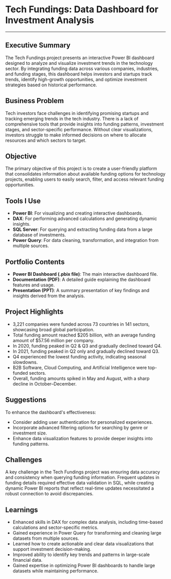 # Tech Fundings: Data Dashboard for Investment Analysis

---

## Executive Summary
The Tech Fundings project presents an interactive Power BI dashboard designed to analyze and visualize investment trends in the technology sector. By integrating funding data across various companies, industries, and funding stages, this dashboard helps investors and startups track trends, identify high-growth opportunities, and optimize investment strategies based on historical performance.

## Business Problem
Tech investors face challenges in identifying promising startups and tracking emerging trends in the tech industry. There is a lack of comprehensive tools that provide insights into funding patterns, investment stages, and sector-specific performance. Without clear visualizations, investors struggle to make informed decisions on where to allocate resources and which sectors to target.

## Objective
The primary objective of this project is to create a user-friendly platform that consolidates information about available funding options for technology projects, enabling users to easily search, filter, and access relevant funding opportunities.

## Tools I Use
- **Power BI**: For visualizing and creating interactive dashboards.
- **DAX**: For performing advanced calculations and generating dynamic insights.
- **SQL Server**: For querying and extracting funding data from a large database of investments.
- **Power Query**: For data cleaning, transformation, and integration from multiple sources.

## Portfolio Contents
- **Power BI Dashboard (.pbix file)**: The main interactive dashboard file.
- **Documentation (PDF)**: A detailed guide explaining the dashboard features and usage.
- **Presentation (PPT)**: A summary presentation of key findings and insights derived from the analysis.

## Project Highlights
- 3,221 companies were funded across 73 countries in 141 sectors, showcasing broad global participation.
- Total funding amount reached $205 billion, with an average funding amount of $57.56 million per company.
- In 2020, funding peaked in Q2 & Q3 and gradually declined toward Q4.
- In 2021, funding peaked in Q2 only and gradually declined toward Q3.
- Q4 experienced the lowest funding activity, indicating seasonal slowdowns.
- B2B Software, Cloud Computing, and Artificial Intelligence were top-funded sectors.
- Overall, funding amounts spiked in May and August, with a sharp decline in October–December.

## Suggestions
To enhance the dashboard's effectiveness:
- Consider adding user authentication for personalized experiences.
- Incorporate advanced filtering options for searching by genre or investment size.
- Enhance data visualization features to provide deeper insights into funding patterns.

## Challenges
A key challenge in the Tech Fundings project was ensuring data accuracy and consistency when querying funding information. Frequent updates in funding details required effective data validation in SQL, while creating dynamic Power BI reports that reflect real-time updates necessitated a robust connection to avoid discrepancies.

## Learnings
- Enhanced skills in DAX for complex data analysis, including time-based calculations and sector-specific metrics.
- Gained experience in Power Query for transforming and cleaning large datasets from multiple sources.
- Learned how to create actionable and clear data visualizations that support investment decision-making.
- Improved ability to identify key trends and patterns in large-scale financial data.
- Gained expertise in optimizing Power BI dashboards to handle large datasets while maintaining performance.
